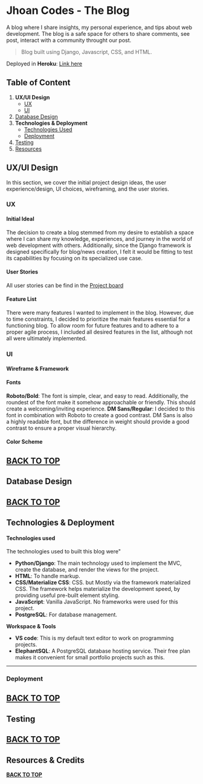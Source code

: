 # Jhoan Codes - The Blog

A blog where I share insights, my personal experience, and tips about web development. The blog is a safe space for others to share comments, see post, interact with a community throught our post. 

> Blog built using Django, Javascript, CSS, and HTML. 

Deployed in **Heroku**: [Link here](#jhoan-codes---the-blog) 

## Table of Content

1. **UX/UI Design**
	- [UX](#ux)
	- [UI](#ux)
1. [Database Design](#database-design)
1. **Technologies & Deployment**
	- [Technologies Used](#technologies-used)
	- [Deployment](#deployment)
1. [Testing](#testing)
1. [Resources](#resources--credits)

## UX/UI Design
In this section, we cover the initial project design ideas, the user experience/design, UI choices, wireframing, and the user stories.

### UX

#### Initial Ideal
The decision to create a blog stemmed from my desire to establish a space where I can share my knowledge, experiences, and journey in the world of web development with others. Additionally, since the Django framework is designed specifically for blog/news creation, I felt it would be fitting to test its capabilities by focusing on its specialized use case.

#### User Stories 
All user stories can be find in the [Project board]()

#### Feature List
There were many features I wanted to implement in the blog. However, due to time constraints, I decided to prioritize the main features essential for a functioning blog. To allow room for future features and to adhere to a proper agile process, I included all desired features in the list, although not all were ultimately implemented.

### UI

#### Wireframe & Framework

#### Fonts
**Roboto/Bold**: The font is simple, clear, and easy to read. Additionally, the roundest of the font make it somehow approachable or friendly. This should create a welcoming/inviting experience.
**DM Sans/Regular**: I decided to this font in combination with Roboto to create a good contrast. DM Sans is also a highly readable font, but the difference in weight should provide a good contrast to ensure a proper visual hierarchy.

#### Color Scheme


[**BACK TO TOP**](#jhoan-codes---the-blog)
---

## Database Design


[**BACK TO TOP**](#jhoan-codes---the-blog)
---

## Technologies & Deployment

#### Technologies used 
The technologies used to built this blog were"

- **Python/Django**: The main technology used to implement the MVC, create the database, and render the views for the project.   
- **HTML**: To handle markup.
- **CSS/Materialize CSS**: CSS. but Mostly via the framework materialized CSS. The framework helps materialize the development speed, by providing useful pre-built element styling. 
- **JavaScript**: Vanilla JavaScript. No frameworks were used for this project. 
- **PostgreSQL**: For database management.

**Workspace & Tools**
- **VS code**: This is my default text editor to work on programming projects. 
- **ElephantSQL**: A PostgreSQL database hosting service. Their free plan makes it convenient for small portfolio projects such as this. 

--- 
### Deployment

[**BACK TO TOP**](#jhoan-codes---the-blog)
---
## Testing


[**BACK TO TOP**](#jhoan-codes---the-blog)
---
## Resources & Credits


[**BACK TO TOP**](#jhoan-codes---the-blog)